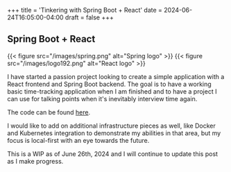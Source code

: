 +++
title = 'Tinkering with Spring Boot + React'
date = 2024-06-24T16:05:00-04:00
draft = false
+++

## Spring Boot + React
{{< figure src="/images/spring.png" alt="Spring logo" >}}
{{< figure src="/images/logo192.png" alt="React logo" >}}

I have started a passion project looking to create a simple application with a React frontend and Spring Boot backend. The
goal is to have a working basic time-tracking application when I am finished and to have a project I can use for talking points
when it's inevitably interview time again.

The code can be found [here](https://github.com/scurtis-disco/spring-react-demo).

I would like to add on additional infrastructure pieces as well, like Docker and Kubernetes integration to demonstrate my
abilities in that area, but my focus is local-first with an eye towards the future.

This is a WIP as of June 26th, 2024 and I will continue to update this post as I make progress.
